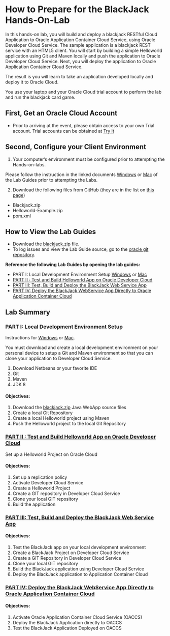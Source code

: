 # How to Prepare for the BlackJack Hands-On-Lab

In this hands-on lab, you will build and deploy a blackjack RESTful
Cloud Application to Oracle Application Container Cloud Service, using
Oracle Developer Cloud Service. The sample application is a blackjack
REST service with an HTML5 client. You will start by building a simple
Helloworld application using Git and Maven locally and push the
application to Oracle Developer Cloud Service. Next, you will deploy the
application to Oracle Application Container Cloud Service.

The result is you will learn to take an application developed locally
and deploy it to Oracle Cloud.

You use your laptop and your Oracle Cloud trial account to perform the lab and run the blackjack card game.

## First, Get an Oracle Cloud Account

-   Prior to arriving at the event, please obtain access to your own Trial account. Trial accounts can be obtained at [Try
    It](http://cloud.oracle.com/tryit)

## Second, Configure your Client Environment

1. Your computer’s environment must be configured prior to attempting the Hands-on-labs.

Please follow the instruction in the linked documents [Windows](http://www.oracle.com/webfolder/technetwork/tutorials/OracleCode/Windows-HOL-setup.pdf) or [Mac](http://www.oracle.com/webfolder/technetwork/tutorials/OracleCode/Mac-HOL-setup.pdf) of the Lab Guides prior to attempting the Labs.

2. Download the following files from GitHub (they are in the list on [this page](https://github.com/oracle/cloud-native-devops-workshop/tree/master/blackjack))
-   Blackjack.zip
-   Helloworld-Example.zip
-   pom.xml

## How to View the Lab Guides

-   Download the [blackjack.zip](BlackJack.zip) file.
-   To log issues and view the Lab Guide source, go to the [oracle git repository](https://github.com/oracle/cloud-native-devops-workshop).

**Reference the following Lab Guides by opening the lab guides:**

- PART I: Local Development Environment Setup [Windows](1-local-windows-setup.md) or [Mac](1-local-mac-setup.md)
- [PART II : Test and Build Helloworld App on Oracle Developer Cloud](2-developer-cloud-hello-world.md)
- [PART III: Test, Build and Deploy the BlackJack Web Service App](3-developer-cloud-blackjack.md)
- [PART IV: Deploy the BlackJack WebService App Directly to Oracle Application Container Cloud](4-acc-deploy.md)

## Lab Summary

### PART I: Local Development Environment Setup

Instructions for [Windows](1-local-windows-setup.md) or [Mac](1-local-mac-setup.md).

You must download and create a local development environment on your
personal device to setup a Git and Maven environment so that you can
clone your application to Developer Cloud Service.  
1. Download Netbeans or your favorite IDE  
2. Git  
3. Maven  
4. JDK 8

#### Objectives:

1. Download the [blackjack.zip](BlackJack.zip) Java WebApp source files
2. Create a local Git Repository
3. Create a local Helloworld project using Maven
4. Push the Helloworld project to the local Git Repository

### [PART II : Test and Build Helloworld App on Oracle Developer Cloud](2-developer-cloud-hello-world.md)

Set up a Helloworld Project on Oracle Cloud

#### Objectives:

1.  Set up a replication policy
2.  Activate Developer Cloud Service
3.  Create a Helloworld Project
4.  Create a GIT repository in Developer Cloud Service
5.  Clone your local GIT repository
6.  Build the application

### [PART III: Test, Build and Deploy the BlackJack Web Service App](3-developer-cloud-blackjack.md)

#### Objectives:

1.  Test the BlackJack app on your local development environment
2.  Create a BlackJack Project on Developer Cloud Service
3.  Create a GIT Repository in Developer Cloud Service
4.  Clone your local GIT repository
5.  Build the BlackJack application using Developer Cloud Service
6.  Deploy the BlackJack application to Application Container Cloud

### [PART IV: Deploy the BlackJack WebService App Directly to Oracle Application Container Cloud](4-acc-deploy.md)

#### Objectives:

1.  Activate Oracle Application Container Cloud Service (OACCS)
2.  Deploy the BlackJack Application directly to OACCS
3.  Test the BlackJack Application Deployed on OACCS
